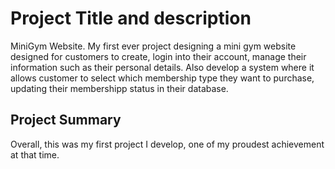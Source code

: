 # Project Title and description

MiniGym Website.
My first ever project designing a mini gym website designed for customers to create, login into their account, manage their information such as their personal details. 
Also develop a system where it allows customer to select which membership type they want to purchase, updating their membershipp status in their database.

## Project Summary

Overall, this was my first project I develop, one of my proudest achievement at that time. 
